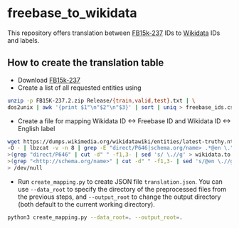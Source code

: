 # freebase_to_wikidata
This repository offers translation between [FB15k-237](https://www.microsoft.com/en-us/download/details.aspx?id=52312) IDs to [Wikidata](https://www.wikidata.org/wiki/Wikidata:Main_Page) IDs and labels.

## How to create the translation table
* Download [FB15k-237](https://www.microsoft.com/en-us/download/details.aspx?id=52312)
* Create a list of all requested entities using
```bash
unzip -p FB15K-237.2.zip Release/{train,valid,test}.txt | \
dos2unix | awk '{print $1"\n"$2"\n"$3}' | sort | uniq > freebase_ids.csv
```
* Create a file for mapping Wikidata ID <-> Freebase ID and Wikidata ID <-> English label
```bash
wget https://dumps.wikimedia.org/wikidatawiki/entities/latest-truthy.nt.bz2 \
-O - | lbzcat -v -n 8 | grep -E "direct/P646|schema.org/name> .*@en \." | tee \
>(grep "direct/P646" | cut -d" " -f1,3- | sed 's/ \.//g' > wikidata.to.freebase.tsv)\
>(grep "<http://schema.org/name>" | cut -d" " -f1,3- | sed 's/@en \.//g' > wikidata.to.label.tsv) \
> /dev/null
``` 
* Run `create_mapping.py` to create JSON file `translation.json`. You can use `--data_root` to specify the directory of the preprocessed files from the previous steps, and `--output_root` to change the output directory (both default to the current working directory).  
```bash
python3 create_mapping.py --data_root=. --output_root=.
```
